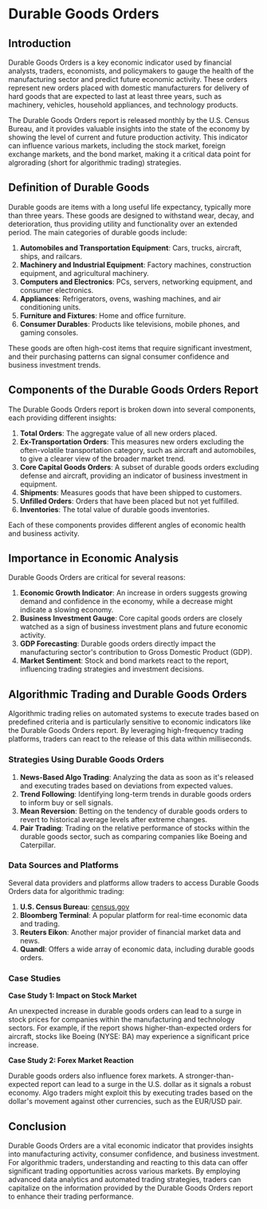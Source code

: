 # Durable Goods Orders

## Introduction

Durable Goods Orders is a key economic indicator used by financial analysts, traders, economists, and policymakers to gauge the health of the manufacturing sector and predict future economic activity. These orders represent new orders placed with domestic manufacturers for delivery of hard goods that are expected to last at least three years, such as machinery, vehicles, household appliances, and technology products.

The Durable Goods Orders report is released monthly by the U.S. Census Bureau, and it provides valuable insights into the state of the economy by showing the level of current and future production activity. This indicator can influence various markets, including the stock market, foreign exchange markets, and the bond market, making it a critical data point for algrorading (short for algorithmic trading) strategies.

## Definition of Durable Goods

Durable goods are items with a long useful life expectancy, typically more than three years. These goods are designed to withstand wear, decay, and deterioration, thus providing utility and functionality over an extended period. The main categories of durable goods include:

1. **Automobiles and Transportation Equipment**: Cars, trucks, aircraft, ships, and railcars.
2. **Machinery and Industrial Equipment**: Factory machines, construction equipment, and agricultural machinery.
3. **Computers and Electronics**: PCs, servers, networking equipment, and consumer electronics.
4. **Appliances**: Refrigerators, ovens, washing machines, and air conditioning units.
5. **Furniture and Fixtures**: Home and office furniture.
6. **Consumer Durables**: Products like televisions, mobile phones, and gaming consoles.

These goods are often high-cost items that require significant investment, and their purchasing patterns can signal consumer confidence and business investment trends.

## Components of the Durable Goods Orders Report

The Durable Goods Orders report is broken down into several components, each providing different insights:

1. **Total Orders**: The aggregate value of all new orders placed.
2. **Ex-Transportation Orders**: This measures new orders excluding the often-volatile transportation category, such as aircraft and automobiles, to give a clearer view of the broader market trend.
3. **Core Capital Goods Orders**: A subset of durable goods orders excluding defense and aircraft, providing an indicator of business investment in equipment.
4. **Shipments**: Measures goods that have been shipped to customers.
5. **Unfilled Orders**: Orders that have been placed but not yet fulfilled.
6. **Inventories**: The total value of durable goods inventories.

Each of these components provides different angles of economic health and business activity.

## Importance in Economic Analysis

Durable Goods Orders are critical for several reasons:

1. **Economic Growth Indicator**: An increase in orders suggests growing demand and confidence in the economy, while a decrease might indicate a slowing economy.
2. **Business Investment Gauge**: Core capital goods orders are closely watched as a sign of business investment plans and future economic activity.
3. **GDP Forecasting**: Durable goods orders directly impact the manufacturing sector's contribution to Gross Domestic Product (GDP).
4. **Market Sentiment**: Stock and bond markets react to the report, influencing trading strategies and investment decisions.

## Algorithmic Trading and Durable Goods Orders

Algorithmic trading relies on automated systems to execute trades based on predefined criteria and is particularly sensitive to economic indicators like the Durable Goods Orders report. By leveraging high-frequency trading platforms, traders can react to the release of this data within milliseconds.

### Strategies Using Durable Goods Orders

1. **News-Based Algo Trading**: Analyzing the data as soon as it's released and executing trades based on deviations from expected values.
2. **Trend Following**: Identifying long-term trends in durable goods orders to inform buy or sell signals.
3. **Mean Reversion**: Betting on the tendency of durable goods orders to revert to historical average levels after extreme changes.
4. **Pair Trading**: Trading on the relative performance of stocks within the durable goods sector, such as comparing companies like Boeing and Caterpillar.

### Data Sources and Platforms

Several data providers and platforms allow traders to access Durable Goods Orders data for algorithmic trading:

1. **U.S. Census Bureau**: [census.gov](https://www.census.gov/)
2. **Bloomberg Terminal**: A popular platform for real-time economic data and trading.
3. **Reuters Eikon**: Another major provider of financial market data and news.
4. **Quandl**: Offers a wide array of economic data, including durable goods orders.

### Case Studies

**Case Study 1: Impact on Stock Market**

An unexpected increase in durable goods orders can lead to a surge in stock prices for companies within the manufacturing and technology sectors. For example, if the report shows higher-than-expected orders for aircraft, stocks like Boeing (NYSE: BA) may experience a significant price increase.

**Case Study 2: Forex Market Reaction**

Durable goods orders also influence forex markets. A stronger-than-expected report can lead to a surge in the U.S. dollar as it signals a robust economy. Algo traders might exploit this by executing trades based on the dollar's movement against other currencies, such as the EUR/USD pair.

## Conclusion

Durable Goods Orders are a vital economic indicator that provides insights into manufacturing activity, consumer confidence, and business investment. For algorithmic traders, understanding and reacting to this data can offer significant trading opportunities across various markets. By employing advanced data analytics and automated trading strategies, traders can capitalize on the information provided by the Durable Goods Orders report to enhance their trading performance.
